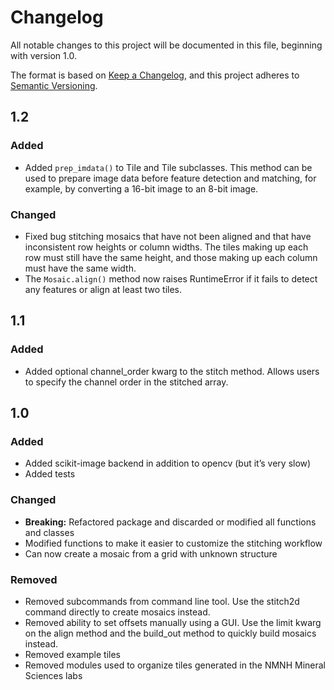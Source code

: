 Changelog
=========

All notable changes to this project will be documented in this file,
beginning with version 1.0.

The format is based on [Keep a
Changelog](https://keepachangelog.com/en/1.0.0/), and this project
adheres to [Semantic Versioning](https://semver.org/spec/v2.0.0.html).

1.2
---

### Added

-   Added `prep_imdata()` to Tile and Tile subclasses. This method can
    be used to prepare image data before feature detection and matching,
    for example, by converting a 16-bit image to an 8-bit image.

### Changed

-   Fixed bug stitching mosaics that have not been aligned and that have
    inconsistent row heights or column widths. The tiles making up each
    row must still have the same height, and those making up each column
    must have the same width.
-   The `Mosaic.align()` method now raises RuntimeError if it fails to
    detect any features or align at least two tiles.

1.1
---

### Added

-   Added optional channel_order kwarg to the stitch method. Allows
    users to specify the channel order in the stitched array.

1.0
---

### Added

-   Added scikit-image backend in addition to opencv (but it’s very
    slow)
-   Added tests

### Changed

-   **Breaking:** Refactored package and discarded or modified all
    functions and classes
-   Modified functions to make it easier to customize the stitching
    workflow
-   Can now create a mosaic from a grid with unknown structure

### Removed

-   Removed subcommands from command line tool. Use the stitch2d command
    directly to create mosaics instead.
-   Removed ability to set offsets manually using a GUI. Use the limit
    kwarg on the align method and the build_out method to quickly build
    mosaics instead.
-   Removed example tiles
-   Removed modules used to organize tiles generated in the NMNH Mineral
    Sciences labs
